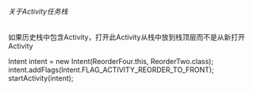 ###### 关于Activity任务栈

如果历史栈中包含Activity，打开此Activity从栈中放到栈顶层而不是从新打开Activity


Intent intent = new Intent(ReorderFour.this, ReorderTwo.class);  
intent.addFlags(Intent.FLAG_ACTIVITY_REORDER_TO_FRONT);  
startActivity(intent);    



